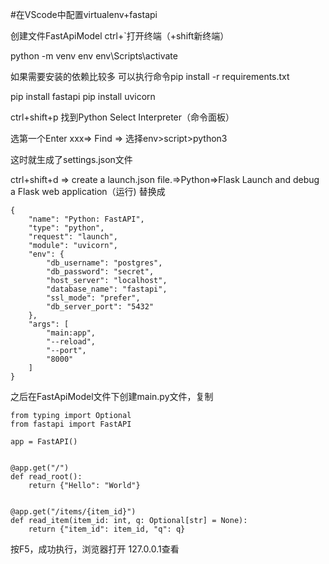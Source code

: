 
#在VScode中配置virtualenv+fastapi

创建文件FastApiModel
ctrl+\`打开终端（+shift新终端）


python -m venv env
env\Scripts\activate

如果需要安装的依赖比较多
可以执行命令pip install -r requirements.txt

pip install fastapi
pip install uvicorn

ctrl+shift+p 找到Python Select  Interpreter（命令面板）

选第一个Enter xxx=> Find => 选择env>script>python3

这时就生成了settings.json文件

ctrl+shift+d => create a launch.json file.=>Python=>Flask Launch and debug a Flask web application（运行)
替换成


    {
        "name": "Python: FastAPI",
        "type": "python",
        "request": "launch",
        "module": "uvicorn",
        "env": {
            "db_username": "postgres",
            "db_password": "secret",
            "host_server": "localhost",
            "database_name": "fastapi",
            "ssl_mode": "prefer",
            "db_server_port": "5432"
        },
        "args": [
            "main:app",
            "--reload",
            "--port",
            "8000"
        ]
    }
    
    

之后在FastApiModel文件下创建main.py文件，复制

	from typing import Optional
	from fastapi import FastAPI
	
	app = FastAPI()


	@app.get("/")
	def read_root():
	    return {"Hello": "World"}


	@app.get("/items/{item_id}")
	def read_item(item_id: int, q: Optional[str] = None):
	    return {"item_id": item_id, "q": q}


按F5，成功执行，浏览器打开 127.0.0.1查看
